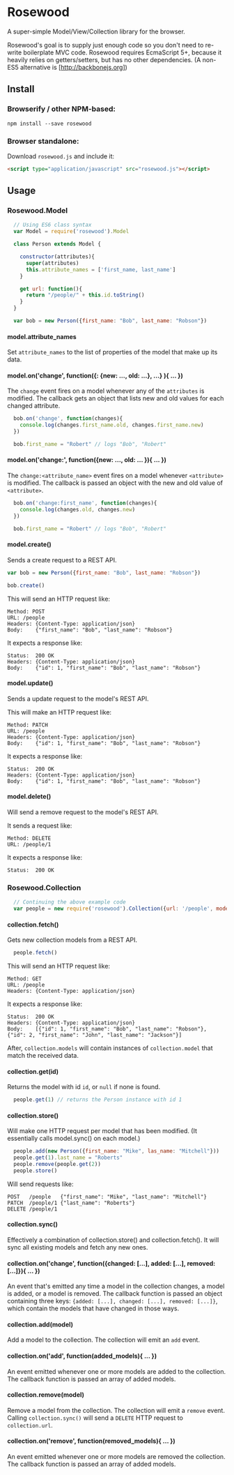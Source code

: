 # Rosewood

A super-simple Model/View/Collection library for the browser.

Rosewood's goal is to supply just enough code so you don't need to re-write boilerplate MVC code. Rosewood requires EcmaScript 5+, because it heavily relies on getters/setters, but has no other dependencies. (A non-ES5 alternative is [http://backbonejs.org])

## Install
### Browserify / other NPM-based:

`npm install --save rosewood`

### Browser standalone:

Download `rosewood.js` and include it:

```html
<script type="application/javascript" src="rosewood.js"></script>
```

## Usage

### Rosewood.Model

```javascript
  // Using ES6 class syntax
  var Model = require('rosewood').Model

  class Person extends Model {

    constructor(attributes){
      super(attributes)
      this.attribute_names = ['first_name, last_name']
    }

    get url: function(){
      return "/people/" + this.id.toString()
    }
  }

  var bob = new Person({first_name: "Bob", last_name: "Robson"})
```

#### model.attribute_names

Set `attribute_names` to the list of properties of the model that make up its data.

#### model.on('change', function({<attribute>: {new: ..., old: ...}, ...} ){ ... })

The `change` event fires on a model whenever any of the `attributes` is modified.
The callback gets an object that lists new and old values for each changed attribute.

```javascript
  bob.on('change', function(changes){
    console.log(changes.first_name.old, changes.first_name.new)
  })

  bob.first_name = "Robert" // logs "Bob", "Robert"
```

#### model.on('change:<attribute>', function({new: ..., old: ... }){ ... })

The `change:<attribute_name>` event fires on a model whenever `<attribute>` is modified.
The callback is passed an object with the new and old value of `<attribute>`.

```javascript
  bob.on('change:first_name', function(changes){
    console.log(changes.old, changes.new)
  })

  bob.first_name = "Robert" // logs "Bob", "Robert"
```

#### model.create()

Sends a create request to a REST API.

```javascript
var bob = new Person({first_name: "Bob", last_name: "Robson"})

bob.create()
```

This will send an HTTP request like:

```
Method: POST
URL: /people
Headers: {Content-Type: application/json}
Body:    {"first_name": "Bob", "last_name": "Robson"}
```

It expects a response like:

```
Status:  200 OK
Headers: {Content-Type: application/json}
Body:    {"id": 1, "first_name": "Bob", "last_name": "Robson"}
```

#### model.update()

Sends a update request to the model's REST API.

This will make an HTTP request like:

```
Method: PATCH
URL: /people
Headers: {Content-Type: application/json}
Body:    {"id": 1, "first_name": "Bob", "last_name": "Robson"}
```

It expects a response like:

```
Status:  200 OK
Headers: {Content-Type: application/json}
Body:    {"id": 1, "first_name": "Bob", "last_name": "Robson"}
```

#### model.delete()

Will send a remove request to the model's REST API.

It sends a request like:

```
Method: DELETE
URL: /people/1
```

It expects a response like:

```
Status:  200 OK
```


### Rosewood.Collection

```javascript
  // Continuing the above example code
  var people = new require('rosewood').Collection({url: '/people', model: Person})
```

#### collection.fetch()

Gets new collection models from a REST API.


```javascript
  people.fetch()
```

This will send an HTTP request like:

```
Method: GET
URL: /people
Headers: {Content-Type: application/json}
```

It expects a response like:

```
Status:  200 OK
Headers: {Content-Type: application/json}
Body:    [{"id": 1, "first_name": "Bob", "last_name": "Robson"}, {"id": 2, "first_name": "John", "last_name": "Jackson"}]
```

After, `collection.models` will contain instances of `collection.model` that match the received data.

#### collection.get(id)

Returns the model with id `id`, or `null` if none is found.

```javascript
  people.get(1) // returns the Person instance with id 1
```

#### collection.store()

Will make one HTTP request per model that has been modified. (It essentially calls model.sync() on each model.)

```javascript
  people.add(new Person({first_name: "Mike", las_name: "Mitchell"}))
  people.get(1).last_name = "Roberts"
  people.remove(people.get(2))
  people.store()
```

Will send requests like:

```
POST   /people   {"first_name": "Mike", "last_name": "Mitchell"}
PATCH  /people/1 {"last_name": "Roberts"}
DELETE /people/1 
```

#### collection.sync()

Effectively a combination of collection.store() and collection.fetch(). It will sync all existing models and fetch any new ones.

#### collection.on('change', function({changed: [...], added: [...], removed: [...]}){ ... })

An event that's emitted any time a model in the collection changes, a model is added, or a model is removed. The callback function is passed an object containing three keys: `{added: [...], changed: [...], removed: [...]}`, which contain the models that have changed in those ways.

#### collection.add(model)

Add a model to the collection. The collection will emit an `add` event.

#### collection.on('add', function(added_models){ ... })

An event emitted whenever one or more models are added to the collection. The callback function is passed an array of added models.

#### collection.remove(model)

Remove a model from the collection. The collection will emit a `remove` event. Calling `collection.sync()` will send a `DELETE` HTTP request to `collection.url`.

#### collection.on('remove', function(removed_models){ ... })

An event emitted whenever one or more models are removed the collection. The callback function is passed an array of added models.
